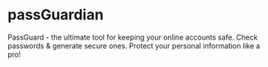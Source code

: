 # passGuardian

PassGuard - the ultimate tool for keeping your online accounts safe. Check passwords & generate secure ones. Protect your personal information like a pro!
